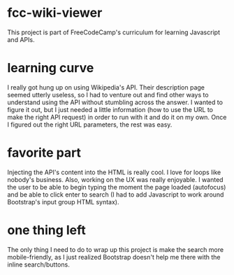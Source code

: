 # fcc-wiki-viewer
This project is part of FreeCodeCamp's curriculum for learning Javascript and APIs.

# learning curve
I really got hung up on using Wikipedia's API. Their description page seemed utterly useless, so I had to venture out and find other ways to understand using the API without stumbling across the answer. I wanted to figure it out, but I just needed a little information (how to use the URL to make the right API request) in order to run with it and do it on my own.
Once I figured out the right URL parameters, the rest was easy.

# favorite part
Injecting the API's content into the HTML is really cool. I love for loops like nobody's business. Also, working on the UX was really enjoyable. I wanted the user to be able to begin typing the moment the page loaded (autofocus) and be able to click enter to search (I had to add Javascript to work around Bootstrap's input group HTML syntax). 

# one thing left
The only thing I need to do to wrap up this project is make the search more mobile-friendly, as I just realized Bootstrap doesn't help me there with the inline search/buttons.

